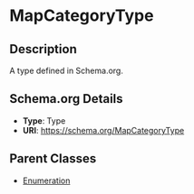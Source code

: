 # MapCategoryType

## Description
A type defined in Schema.org.

## Schema.org Details
- **Type**: Type
- **URI**: https://schema.org/MapCategoryType

## Parent Classes
- [Enumeration](../Enumeration.md)

